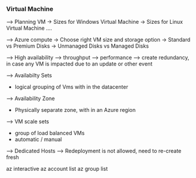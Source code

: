 
### Virtual Machine

--> Planning VM
  -> Sizes for Windows Virtual Machine
  -> Sizes for Linux Virtual Machine
  ....
  
--> Azure compute
  -> Choose right VM size and storage option
  -> Standard vs Premium Disks
  -> Unmanaged Disks vs Managed Disks

--> High availability
  --> throughput
  --> performance
  --> create redundancy, in case any VM is impacted due to an update or other event

--> Availabilty Sets
  - logical grouping of Vms with in the datacenter

--> Availability Zone
 - Physically separate zone, with in an Azure region

--> VM scale sets
 - group of load balanced VMs
 - automatic / manual

--> Dedicated Hosts
  --> Redeployment is not allowed, need to re-create fresh


az interactive
az account list
az group list
